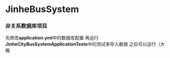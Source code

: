 # JinheBusSystem
### 非关系数据库项目
先修改**application.yml**中的数据库配置
再运行**JinheCityBusSystemApplicationTests**中的测试来导入数据
之后可以运行（大概
